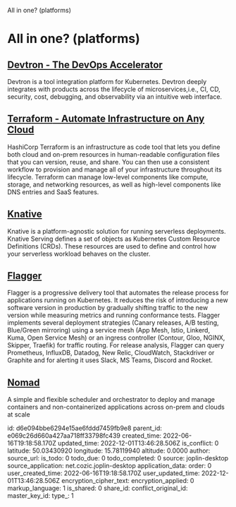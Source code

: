 All in one? (platforms)

# All in one? (platforms)

## [**Devtron** - The DevOps Accelerator](https://devtron.ai/index.html)
Devtron is a tool integration platform for Kubernetes.
Devtron deeply integrates with products across the lifecycle of microservices,i.e., CI, CD, security, cost, debugging, and observability via an intuitive web interface.

## [**Terraform** - Automate Infrastructure on Any Cloud](https://www.terraform.io/)
HashiCorp Terraform is an infrastructure as code tool that lets you define both cloud and on-prem resources in human-readable configuration files that you can version, reuse, and share. You can then use a consistent workflow to provision and manage all of your infrastructure throughout its lifecycle. Terraform can manage low-level components like compute, storage, and networking resources, as well as high-level components like DNS entries and SaaS features.

## [**Knative**](https://knative.dev/docs/)
Knative is a platform-agnostic solution for running serverless deployments. Knative Serving defines a set of objects as Kubernetes Custom Resource Definitions (CRDs). These resources are used to define and control how your serverless workload behaves on the cluster.

## [**Flagger**](https://docs.flagger.app/)
Flagger is a progressive delivery tool that automates the release process for applications running on Kubernetes. It reduces the risk of introducing a new software version in production by gradually shifting traffic to the new version while measuring metrics and running conformance tests.
Flagger implements several deployment strategies (Canary releases, A/B testing, Blue/Green mirroring) using a service mesh (App Mesh, Istio, Linkerd, Kuma, Open Service Mesh) or an ingress controller (Contour, Gloo, NGINX, Skipper, Traefik) for traffic routing. For release analysis, Flagger can query Prometheus, InfluxDB, Datadog, New Relic, CloudWatch, Stackdriver or Graphite and for alerting it uses Slack, MS Teams, Discord and Rocket.

## [**Nomad**](https://developer.hashicorp.com/nomad)
A simple and flexible scheduler and orchestrator to deploy and manage containers and non-containerized applications across on-prem and clouds at scale

id: d6e094bbe6294e15ae6fddd7459fb9e8
parent_id: e069c26d660a427aa718ff33798fc439
created_time: 2022-06-16T19:18:58.170Z
updated_time: 2022-12-01T13:46:28.506Z
is_conflict: 0
latitude: 50.03430920
longitude: 15.78119940
altitude: 0.0000
author: 
source_url: 
is_todo: 0
todo_due: 0
todo_completed: 0
source: joplin-desktop
source_application: net.cozic.joplin-desktop
application_data: 
order: 0
user_created_time: 2022-06-16T19:18:58.170Z
user_updated_time: 2022-12-01T13:46:28.506Z
encryption_cipher_text: 
encryption_applied: 0
markup_language: 1
is_shared: 0
share_id: 
conflict_original_id: 
master_key_id: 
type_: 1